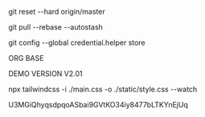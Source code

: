 
git reset --hard origin/master

git pull --rebase --autostash

git config --global credential.helper store

ORG BASE

DEMO VERSION V2.01

<!-- git pull origin master -->

npx tailwindcss -i ./main.css -o ./static/style.css --watch

U3MGiQhyqsdpqoASbai9GVtKO34iy8477bLTKYnEjUq
